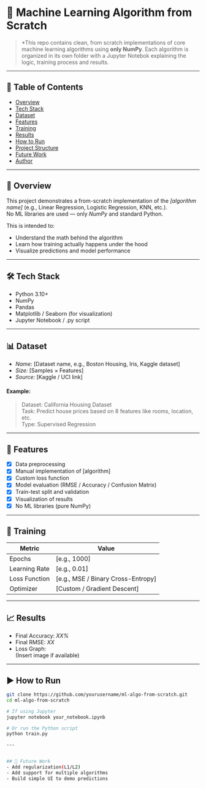 # 🧠 Machine Learning Algorithm from Scratch

> *This repo contains clean, from scratch implementations of core machine learning algorithms using **only NumPy**. Each algorithm is organized in its own folder with a Jupyter Notebok explaining the logic, training process and results.
---

## 📌 Table of Contents

- [Overview](#overview)
- [Tech Stack](#tech-stack)
- [Dataset](#dataset)
- [Features](#features)
- [Training](#training)
- [Results](#results)
- [How to Run](#how-to-run)
- [Project Structure](#project-structure)
- [Future Work](#future-work)
- [Author](#author)

---

## 📖 Overview

This project demonstrates a from-scratch implementation of the *[algorithm name]* (e.g., Linear Regression, Logistic Regression, KNN, etc.).  
No ML libraries are used — only *NumPy* and standard Python.

This is intended to:
- Understand the math behind the algorithm
- Learn how training actually happens under the hood
- Visualize predictions and model performance

---

## 🛠 Tech Stack

- Python 3.10+
- NumPy
- Pandas
- Matplotlib / Seaborn (for visualization)
- Jupyter Notebook / .py script

---

## 📊 Dataset

- *Name:* [Dataset name, e.g., Boston Housing, Iris, Kaggle dataset]
- *Size:* [Samples × Features]
- *Source:* [Kaggle / UCI link]

#### Example:
> Dataset: California Housing Dataset  
> Task: Predict house prices based on 8 features like rooms, location, etc.  
> Type: Supervised Regression

---

## 🌟 Features

- [x] Data preprocessing
- [x] Manual implementation of [algorithm]
- [x] Custom loss function
- [x] Model evaluation (RMSE / Accuracy / Confusion Matrix)
- [x] Train-test split and validation
- [x] Visualization of results
- [x] No ML libraries (pure NumPy)

---

## 🧠 Training

| Metric | Value |
|--------|-------|
| Epochs | [e.g., 1000] |
| Learning Rate | [e.g., 0.01] |
| Loss Function | [e.g., MSE / Binary Cross-Entropy] |
| Optimizer | [Custom / Gradient Descent] |

---

## 📈 Results

- Final Accuracy: *XX%*
- Final RMSE: *XX*
- Loss Graph:  
  (Insert image if available)

---

## ▶ How to Run

```bash
git clone https://github.com/yourusername/ml-algo-from-scratch.git
cd ml-algo-from-scratch

# If using Jupyter
jupyter notebook your_notebook.ipynb

# Or run the Python script
python train.py

---


## 🔮 Future Work
- Add regularization(L1/L2)
- Add support for multiple algorithms
- Build simple UI to demo predictions


